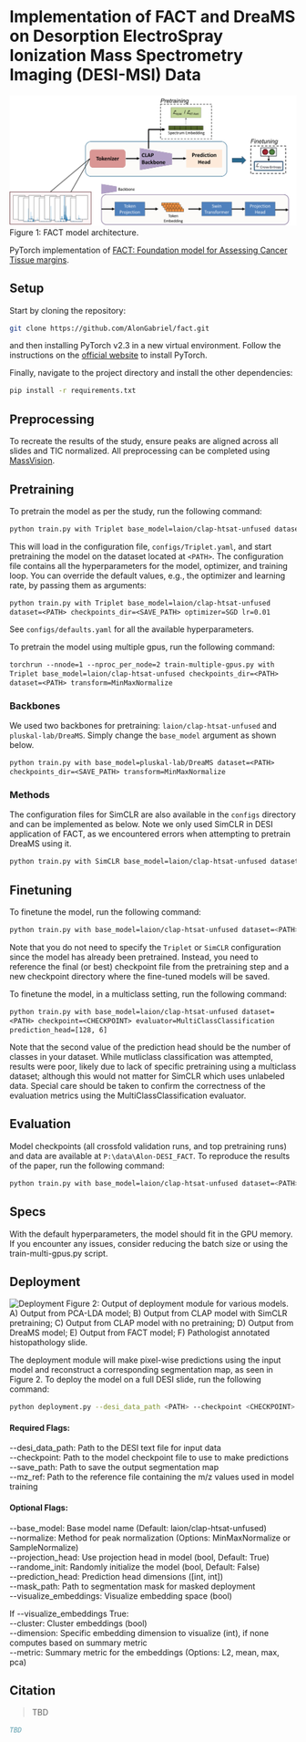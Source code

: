 # Implementation of FACT and DreaMS on Desorption ElectroSpray Ionization Mass Spectrometry Imaging (DESI-MSI) Data

![Graphical Abstract](.figures/Model_figure.png)
Figure 1: FACT model architecture.

PyTorch implementation of [FACT: Foundation model for Assessing Cancer Tissue margins](#).

## Setup

Start by cloning the repository:

```bash
git clone https://github.com/AlonGabriel/fact.git
```

and then installing PyTorch v2.3 in a new virtual environment. Follow the instructions on the [official website](https://pytorch.org/get-started/previous-versions/#v231) to install PyTorch.

Finally, navigate to the project directory and install the other dependencies:

```bash
pip install -r requirements.txt
```

## Preprocessing

To recreate the results of the study, ensure peaks are aligned across all slides and TIC normalized. All preprocessing can be completed using [MassVision](https://slicermassvision.readthedocs.io/en/latest/Getting%20Started.html).

## Pretraining

To pretrain the model as per the study, run the following command:

```bash
python train.py with Triplet base_model=laion/clap-htsat-unfused dataset=<PATH> checkpoints_dir=<SAVE_PATH> transform=MinMaxNormalize
```

This will load in the configuration file, `configs/Triplet.yaml`, and start pretraining the model on the dataset located at `<PATH>`. The configuration file contains all the hyperparameters for the model, optimizer, and training loop. You can override the default values, e.g., the optimizer and learning rate, by passing them as arguments:

```
python train.py with Triplet base_model=laion/clap-htsat-unfused dataset=<PATH> checkpoints_dir=<SAVE_PATH> optimizer=SGD lr=0.01
```

See `configs/defaults.yaml` for all the available hyperparameters.

To pretrain the model using multiple gpus, run the following command:

```
torchrun --nnode=1 --nproc_per_node=2 train-multiple-gpus.py with Triplet base_model=laion/clap-htsat-unfused checkpoints_dir=<PATH> dataset=<PATH> transform=MinMaxNormalize
```
### Backbones

We used two backbones for pretraining: `laion/clap-htsat-unfused` and `pluskal-lab/DreaMS`. Simply change the `base_model` argument as shown below.

```
python train.py with base_model=pluskal-lab/DreaMS dataset=<PATH> checkpoints_dir=<SAVE_PATH> transform=MinMaxNormalize 
```
### Methods

The configuration files for SimCLR are also available in the `configs` directory and can be implemented as below. Note we only used SimCLR in DESI application of FACT, as we encountered errors when attempting to pretrain DreaMS using it.

```bash
python train.py with SimCLR base_model=laion/clap-htsat-unfused dataset=<PATH> checkpoints_dir=<SAVE_PATH> transform=MinMaxNormalize
```
## Finetuning

To finetune the model, run the following command:

```bash
python train.py with base_model=laion/clap-htsat-unfused dataset=<PATH> checkpoint=<CHECKPOINT> checkpoints_dir=<SAVE_PATH>
```

Note that you do not need to specify the `Triplet` or `SimCLR` configuration since the model has already been pretrained. Instead, you need to reference the final (or best) checkpoint file from the pretraining step and a new checkpoint directory where the fine-tuned models will be saved.

To finetune the model, in a multiclass setting, run the following command:

```
python train.py with base_model=laion/clap-htsat-unfused dataset=<PATH> checkpoint=<CHECKPOINT> evaluator=MultiClassClassification prediction_head=[128, 6]
```

Note that the second value of the prediction head should be the number of classes in your dataset. While mutliclass classification was attempted, results were poor, likely due to lack of specific pretraining using a multiclass dataset; although this would not matter for SimCLR which uses unlabeled data. Special care should be taken to confirm the correctness of the evaluation metrics using the MultiClassClassification evaluator. 

## Evaluation

Model checkpoints (all crossfold validation runs, and top pretraining runs) and data are available at `P:\data\Alon-DESI_FACT`. To reproduce the results of the paper, run the following command:

```bash
python train.py with base_model=laion/clap-htsat-unfused dataset=<PATH> checkpoint=<CHECKPOINT> checkpoints_dir=<SAVE_PATH> transform=MinMaxNormalize eval_only=True
````

## Specs

With the default hyperparameters, the model should fit in the GPU memory. If you encounter any issues, consider reducing the batch size or using the train-multi-gpus.py script.

## Deployment 
![Deployment](.figures/Deployment_Figure.png)
Figure 2: Output of deployment module for various models. A) Output from PCA-LDA model; B) Output from CLAP model with SimCLR pretraining; C) Output from CLAP model with no pretraining; D) Output from DreaMS model; E) Output from FACT model; F) Pathologist annotated histopathology slide.

The deployment module will make pixel-wise predictions using the input model and reconstruct a corresponding segmentation map, as seen in Figure 2. To deploy the model on a full DESI slide, run the following command:

```bash
python deployment.py --desi_data_path <PATH> --checkpoint <CHECKPOINT> --save_path <PATH> --mz_ref <PATH>
```

#### Required Flags:

--desi_data_path: Path to the DESI text file for input data <br />
--checkpoint: Path to the model checkpoint file to use to make predictions <br />
--save_path: Path to save the output segmentation map <br />
--mz_ref: Path to the reference file containing the m/z values used in model training <br />

#### Optional Flags:

--base_model: Base model name (Default: laion/clap-htsat-unfused) <br />
--normalize: Method for peak normalization (Options: MinMaxNormalize or SampleNormalize) <br />
--projection_head: Use projection head in model (bool, Default: True) <br />
--randome_init: Randomly initialize the model (bool, Default: False) <br />
--prediction_head: Prediction head dimensions ([int, int]) <br />
--mask_path: Path to segmentation mask for masked deployment <br />
--visualize_embeddings: Visualize embedding space (bool) <br />

If --visualize_embeddings True: <br />
--cluster: Cluster embeddings (bool) <br />
--dimension: Specific embedding dimension to visualize (int), if none computes based on summary metric <br />
--metric: Summary metric for the embeddings (Options: L2, mean, max, pca) <br />


## Citation

> TBD

```bibtex
TBD
```

